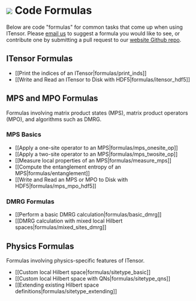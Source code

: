 # <img src="docs/VERSION/formulas/icon.png" class="largeicon">  Code Formulas

Below are code "formulas" for common tasks that come up when using ITensor. 
Please <a href="/about.html">email us</a> to suggest a formula you would
like to see, or contribute one by submitting a pull request to our
<a href="https://github.com/ITensor/website" target="_blank">website Github repo</a>.

## ITensor Formulas

* [[Print the indices of an ITensor|formulas/print_inds]]
* [[Write and Read an ITensor to Disk with HDF5|formulas/itensor_hdf5]]

## MPS and MPO Formulas
Formulas involving matrix product states (MPS), matrix product operators (MPO),
and algorithms such as DMRG.

### MPS Basics

- [[Apply a one-site operator to an MPS|formulas/mps_onesite_op]]
- [[Apply a two-site operator to an MPS|formulas/mps_twosite_op]]
- [[Measure local properties of an MPS|formulas/measure_mps]]
- [[Compute the entanglement entropy of an MPS|formulas/entanglement]]
- [[Write and Read an MPS or MPO to Disk with HDF5|formulas/mps_mpo_hdf5]]

### DMRG Formulas 
- [[Perform a basic DMRG calculation|formulas/basic_dmrg]]
- [[DMRG calculation with mixed local Hilbert spaces|formulas/mixed_sites_dmrg]]

## Physics Formulas
Formulas involving physics-specific features of ITensor.

* [[Custom local Hilbert space|formulas/sitetype_basic]]
* [[Custom local Hilbert space with QNs|formulas/sitetype_qns]]
* [[Extending existing Hilbert space definitions|formulas/sitetype_extending]]

<!-- Formulas to add:
* Excited-state DMRG
* Getting the blocks of an QNITensor
...
-->
